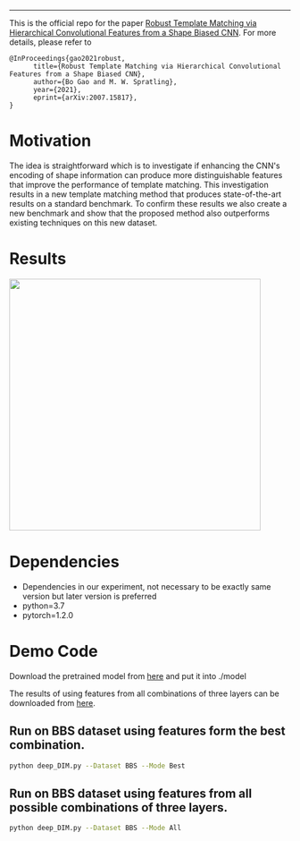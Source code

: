 ***
This is the official repo for the paper [Robust Template Matching via Hierarchical Convolutional Features from a Shape Biased CNN](https://arxiv.org/abs/2007.15817). For more details, please refer to 

```
@InProceedings{gao2021robust,
      title={Robust Template Matching via Hierarchical Convolutional Features from a Shape Biased CNN}, 
      author={Bo Gao and M. W. Spratling},
      year={2021},
      eprint={arXiv:2007.15817},
}
```
# Motivation
The idea is straightforward which is to investigate if enhancing the CNN's encoding of shape information can produce more distinguishable features that improve the performance of template matching. This investigation results in a new template matching method that produces state-of-the-art results on a standard benchmark. To confirm these results we also create a new benchmark and show that the proposed method also outperforms existing techniques on this new dataset. 
# Results 
<img src="https://github.com/iminfine/Deep-DIM/tree/master/figure/results.PNG" width="450"/> 

# Dependencies
- Dependencies in our experiment, not necessary to be exactly same version but later version is preferred
- python=3.7
- pytorch=1.2.0
# Demo Code
Download the pretrained model from [here](https://drive.google.com/file/d/1bx2oDhnD9gUA5jhzgGXRmynhh4XPyBGV/view?usp=sharing) and put it into ./model 

The results of using features from all combinations of three layers can be downloaded from [here](https://drive.google.com/file/d/1b4O1At_q7Q-Ib6drlLFEcv5iSY4O4uBx/view?usp=sharing).
## Run on BBS dataset using features form the best combination.
```bash
python deep_DIM.py --Dataset BBS --Mode Best 
```
## Run on BBS dataset using features from all possible combinations of three layers.
```bash
python deep_DIM.py --Dataset BBS --Mode All 
```
